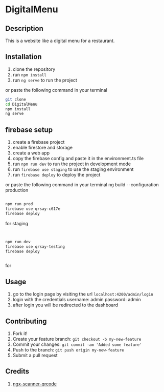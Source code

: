 # DigitalMenu

## Description

This is a website like a digital menu for a restaurant.

## Installation

1. clone the repository
2. run `npm install`
3. run `ng serve` to run the project

or paste the following command in your terminal

```bash
git clone
cd DigitalMenu
npm install
ng serve
```


## firebase setup

<!-- [5:31 PM, 12/11/2023] Himanshu Sharma Depaak Ka Bhai: npm run dev
[5:31 PM, 12/11/2023] Himanshu Sharma Depaak Ka Bhai: firebase use staging
[5:31 PM, 12/11/2023] Himanshu Sharma Depaak Ka Bhai: firebase deploy -->

1. create a firebase project
2. enable firestore and storage
3. create a web app
4. copy the firebase config and paste it in the environment.ts file
5. run `npm run dev` to run the project in development mode
6. run `firebase use staging` to use the staging environment
7. run `firebase deploy` to deploy the project

or paste the following command in your terminal
ng build --configuration production


```bash

npm run prod
firebase use qrsay-c617e
firebase deploy


```

for staging

```bash


npm run dev
firebase use qrsay-testing
firebase deploy



```


for


## Usage

1. go to the login page by visiting the url `localhost:4200/admin/login`
2. login with the credentials
    username: admin
    password: admin
3. after login you will be redirected to the dashboard

## Contributing

1. Fork it!
2. Create your feature branch: `git checkout -b my-new-feature`
3. Commit your changes: `git commit -am 'Added some feature'`
4. Push to the branch: `git push origin my-new-feature`
5. Submit a pull request

## Credits

1. [ngx-scanner-qrcode](https://www.npmjs.com/package/ngx-scanner-qrcode)
